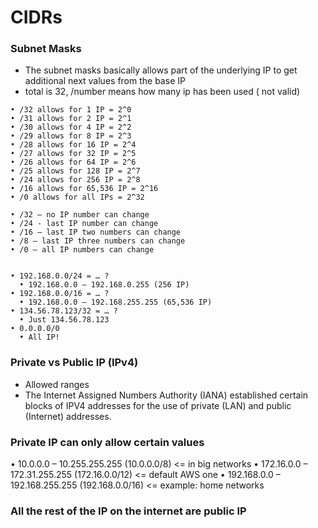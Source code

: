 # CIDRs
### Subnet Masks
- The subnet masks basically allows part of the underlying IP to get additional next values from the base IP
- total is 32, /number means how many ip has been used ( not valid)
```
• /32 allows for 1 IP = 2^0
• /31 allows for 2 IP = 2^1
• /30 allows for 4 IP = 2^2
• /29 allows for 8 IP = 2^3
• /28 allows for 16 IP = 2^4
• /27 allows for 32 IP = 2^5
• /26 allows for 64 IP = 2^6
• /25 allows for 128 IP = 2^7
• /24 allows for 256 IP = 2^8
• /16 allows for 65,536 IP = 2^16
• /0 allows for all IPs = 2^32

• /32 – no IP number can change
• /24 - last IP number can change
• /16 – last IP two numbers can change
• /8 – last IP three numbers can change
• /0 – all IP numbers can change


• 192.168.0.0/24 = … ?
  • 192.168.0.0 – 192.168.0.255 (256 IP)
• 192.168.0.0/16 = … ?
  • 192.168.0.0 – 192.168.255.255 (65,536 IP)
• 134.56.78.123/32 = … ?
  • Just 134.56.78.123
• 0.0.0.0/0
  • All IP!

```
### Private vs Public IP (IPv4)
- Allowed ranges
- The Internet Assigned Numbers Authority (IANA) established certain blocks of IPV4 addresses for the use of private (LAN) and public
(Internet) addresses.
### Private IP can only allow certain values
  • 10.0.0.0 – 10.255.255.255 (10.0.0.0/8) <= in big networks
  • 172.16.0.0 – 172.31.255.255 (172.16.0.0/12) <= default AWS one
  • 192.168.0.0 – 192.168.255.255 (192.168.0.0/16) <= example: home networks
### All the rest of the IP on the internet are public IP
